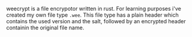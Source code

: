 weecrypt is a file encrypotor written in rust. For learning purposes i've created my own file type `.wee`. This file type has a plain header which contains the used version and the salt, followed by an encrypted header containin the original file name.
